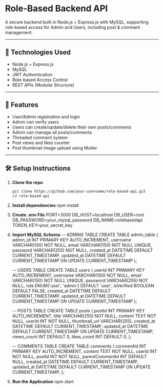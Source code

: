 # Role-Based Backend API

A secure backend built in Node.js + Express.js with MySQL, supporting role-based access for Admin and Users, including post & comment management.

---

## 🔧 Technologies Used
- Node.js + Express.js
- MySQL
- JWT Authentication
- Role-based Access Control
- REST APIs (Modular Structure)

---

## 🚀 Features
- User/Admin registration and login
- Admin can verify users
- Users can create/update/delete their own posts/comments
- Admin can manage all posts/comments
- Threaded comment system
- Post views and likes counter
- Post thumbnail image upload using Multer
---

## 🛠️ Setup Instructions

1. **Clone the repo**
   ```bash
   git clone https://github.com/your-username/role-based-api.git
   cd role-based-api

2. **Install dependencies**
    npm install

3. **Create .env File**
    PORT=3000
    DB_HOST=localhost
    DB_USER=root
    DB_PASSWORD=your_mysql_password
    DB_NAME=rolebasedapi
    TOKEN_KEY=your_secret_key

4. **Import MySQL Schema**
    -- ADMINS TABLE
    CREATE TABLE admin_table (
    admin_id INT PRIMARY KEY AUTO_INCREMENT,
    username VARCHAR(100) NOT NULL,
    email VARCHAR(150) NOT NULL UNIQUE,
    password VARCHAR(255) NOT NULL,
    created_at DATETIME DEFAULT CURRENT_TIMESTAMP,
    updated_at DATETIME DEFAULT CURRENT_TIMESTAMP ON UPDATE CURRENT_TIMESTAMP
    );

    -- USERS TABLE
    CREATE TABLE users (
    userId INT PRIMARY KEY AUTO_INCREMENT,
    username VARCHAR(100) NOT NULL,
    email VARCHAR(150) NOT NULL UNIQUE,
    password VARCHAR(255) NOT NULL,
    role ENUM('user', 'admin') DEFAULT 'user',
    isVerified BOOLEAN DEFAULT FALSE,
    created_at DATETIME DEFAULT CURRENT_TIMESTAMP,
    updated_at DATETIME DEFAULT CURRENT_TIMESTAMP ON UPDATE CURRENT_TIMESTAMP
    );

    -- POSTS TABLE
    CREATE TABLE posts (
    postId INT PRIMARY KEY AUTO_INCREMENT,
    title VARCHAR(255) NOT NULL,
    content TEXT NOT NULL,
    userId INT NOT NULL,
    thumbnail_url VARCHAR(255),
    created_at DATETIME DEFAULT CURRENT_TIMESTAMP,
    updated_at DATETIME DEFAULT CURRENT_TIMESTAMP ON UPDATE CURRENT_TIMESTAMP,
    views_count INT DEFAULT 0,
    likes_count INT DEFAULT 0,
    );

    -- COMMENTS TABLE
    CREATE TABLE comments (
    commentId INT PRIMARY KEY AUTO_INCREMENT,
    content TEXT NOT NULL,
    userId INT NOT NULL,
    postId INT NOT NULL,
    parentCommentId INT DEFAULT NULL,
    created_at DATETIME DEFAULT CURRENT_TIMESTAMP,
    updated_at DATETIME DEFAULT CURRENT_TIMESTAMP ON UPDATE CURRENT_TIMESTAMP,
    );

5. **Run the Application**
    npm start
